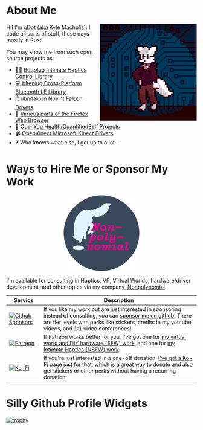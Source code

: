 # About Me

<img src="https://github.com/qdot/qdot/blob/main/qdotpixelfox.png?raw=true" align="right">

Hi! I'm qDot (aka Kyle Machulis). I code all sorts of stuff, these days mostly in Rust.

You may know me from such open source projects as:

* 🍑🔌 [Buttplug Intimate Haptics Control Library](https://github.com/buttplugio)
* 💻 [blteplug Cross-Platform Bluetooth LE Library](https://github.com/deviceplug/btleplug)
* ✋ [libnifalcon Novint Falcon Drivers](https://github.com/libnifalcon)
* 🦊 [Various parts of the Firefox Web Browser](https://github.com/mozilla)
* 🏥 [OpenYou Health/QuantifiedSelf Projects](https://openyou.org)
* 📹 [OpenKinect Microsoft Kinect Drivers](https://github.com/openkinect)
* ❓ Who knows what else, I get up to a lot...

# Ways to Hire Me or Sponsor My Work

<p align="center"><a href="https://nonpolynomial.com"><img src="https://github.com/qdot/qdot/blob/main/nonpolynomial-logo-final.png?raw=true" width="200" height="200" alt="Nonpolynomial Logo"></a></p>

I'm available for consulting in Haptics, VR, Virtual Worlds, hardware/driver development, and other topics via my company, [Nonpolynomial](https://nonpolynomial.com).

| Service | Description |
| --- | --- |
| [![Github Sponsors](https://img.shields.io/badge/sponsor-30363D?style=for-the-badge&logo=GitHub-Sponsors&logoColor=#white)](https://github.com/sponsors/qdot) | If you like my work but are just interested in sponsoring instead of consulting, you can [sponsor me on github](https://github.com/sponsors/qdot)! There are tier levels with perks like stickers, credits in my youtube videos, and 1:1 video conferences! |
| [![Patreon](https://img.shields.io/badge/Patreon-F96854?style=for-the-badge&logo=patreon&logoColor=white)](https://patreon.com/qdot) | If Patreon works better for you, I've got one for [my virtual world and DIY hardware (SFW) work](https://patreon.com/poor-life-choices), and one for [my Intimate Haptics (NSFW) work](https://patreon.com/qdot) |
| [![Ko-Fi](https://img.shields.io/badge/Ko--fi-F16061?style=for-the-badge&logo=ko-fi&logoColor=white)](https://ko-fi.com/qdot76367) | If you're just interested in a one-off donation, [I've got a Ko-Fi page just for that](https://ko-fi.com/qdot76367), which is a great way to donate and also get stickers or other perks without having a recurring donation. |

# Silly Github Profile Widgets

[![trophy](https://github-profile-trophy.vercel.app/?username=qdot&theme=onedark)](https://github.com/ryo-ma/github-profile-trophy)

